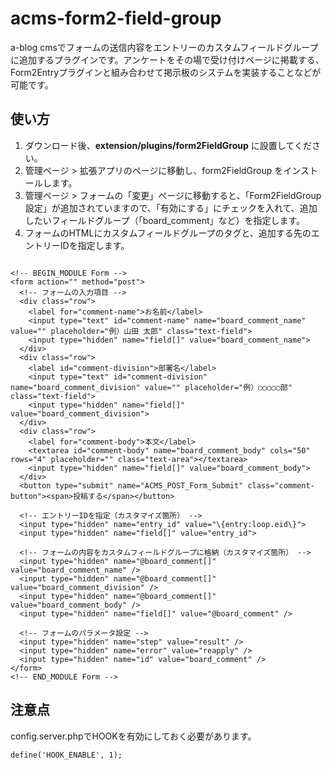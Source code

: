# acms-form2-field-group
a-blog cmsでフォームの送信内容をエントリーのカスタムフィールドグループに追加するプラグインです。アンケートをその場で受け付けページに掲載する、Form2Entryプラグインと組み合わせて掲示板のシステムを実装することなどが可能です。

## 使い方

1. ダウンロード後、**extension/plugins/form2FieldGroup** に設置してください。
2. 管理ページ > 拡張アプリのページに移動し、form2FieldGroup をインストールします。
3. 管理ページ > フォームの「変更」ページに移動すると、「Form2FieldGroup設定」が追加されていますので、「有効にする」にチェックを入れて、追加したいフィールドグループ（「board_comment」など）を指定します。
4. フォームのHTMLにカスタムフィールドグループのタグと、追加する先のエントリーIDを指定します。

```

<!-- BEGIN_MODULE Form -->
<form action="" method="post">
  <!-- フォームの入力項目 -->
  <div class="row">
    <label for="comment-name">お名前</label>
    <input type="text" id="comment-name" name="board_comment_name" value="" placeholder="例）山田 太郎" class="text-field">
    <input type="hidden" name="field[]" value="board_comment_name">
  </div>
  <div class="row">
    <label id="comment-division">部署名</label>
    <input type="text" id="comment-division" name="board_comment_division" value="" placeholder="例）○○○○○部" class="text-field">
    <input type="hidden" name="field[]" value="board_comment_division">
  </div>
  <div class="row">
    <label for="comment-body">本文</label>
    <textarea id="comment-body" name="board_comment_body" cols="50" rows="4" placeholder="" class="text-area"></textarea>
    <input type="hidden" name="field[]" value="board_comment_body">
  </div>
  <button type="submit" name="ACMS_POST_Form_Submit" class="comment-button"><span>投稿する</span></button>

  <!-- エントリーIDを指定（カスタマイズ箇所） -->
  <input type="hidden" name="entry_id" value="\{entry:loop.eid\}">
  <input type="hidden" name="field[]" value="entry_id">
  
  <!-- フォームの内容をカスタムフィールドグループに格納（カスタマイズ箇所） -->
  <input type="hidden" name="@board_comment[]" value="board_comment_name" />
  <input type="hidden" name="@board_comment[]" value="board_comment_division" />
  <input type="hidden" name="@board_comment[]" value="board_comment_body" />
  <input type="hidden" name="field[]" value="@board_comment" />
  
  <!-- フォームのパラメータ設定 -->
  <input type="hidden" name="step" value="result" />
  <input type="hidden" name="error" value="reapply" />
  <input type="hidden" name="id" value="board_comment" />
</form>
<!-- END_MODULE Form -->
```

## 注意点

config.server.phpでHOOKを有効にしておく必要があります。

```
define('HOOK_ENABLE', 1);
```

 
